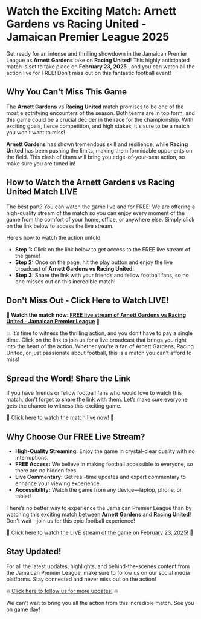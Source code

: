 # Watch the Exciting Match: Arnett Gardens vs Racing United - Jamaican Premier League 2025

Get ready for an intense and thrilling showdown in the Jamaican Premier League as **Arnett Gardens** take on **Racing United**! This highly anticipated match is set to take place on **February 23, 2025** , and you can watch all the action live for FREE! Don’t miss out on this fantastic football event!

## Why You Can't Miss This Game

The **Arnett Gardens** vs **Racing United** match promises to be one of the most electrifying encounters of the season. Both teams are in top form, and this game could be a crucial decider in the race for the championship. With exciting goals, fierce competition, and high stakes, it's sure to be a match you won’t want to miss!

**Arnett Gardens** has shown tremendous skill and resilience, while **Racing United** has been pushing the limits, making them formidable opponents on the field. This clash of titans will bring you edge-of-your-seat action, so make sure you are tuned in!

## How to Watch the Arnett Gardens vs Racing United Match LIVE

The best part? You can watch the game live and for FREE! We are offering a high-quality stream of the match so you can enjoy every moment of the game from the comfort of your home, office, or anywhere else. Simply click on the link below to access the live stream.

Here’s how to watch the action unfold:

- **Step 1:** Click on the link below to get access to the FREE live stream of the game!
- **Step 2:** Once on the page, hit the play button and enjoy the live broadcast of **Arnett Gardens vs Racing United**!
- **Step 3:** Share the link with your friends and fellow football fans, so no one misses out on this incredible match!

## Don't Miss Out - Click Here to Watch LIVE!

**🎉 Watch the match now: [FREE live stream of Arnett Gardens vs Racing United - Jamaican Premier League](https://tinyurl.com/livestreamfreeo?st=Arnett+Gardens+vs+Racing+United&si=gh) 🎉**

💥 It’s time to witness the thrilling action, and you don’t have to pay a single dime. Click on the link to join us for a live broadcast that brings you right into the heart of the action. Whether you're a fan of Arnett Gardens, Racing United, or just passionate about football, this is a match you can’t afford to miss!

## Spread the Word! Share the Link

If you have friends or fellow football fans who would love to watch this match, don’t forget to share the link with them. Let’s make sure everyone gets the chance to witness this exciting game.

🔗 [Click here to watch the match live now!](https://tinyurl.com/livestreamfreeo?st=Arnett+Gardens+vs+Racing+United&si=gh) 🔗

## Why Choose Our FREE Live Stream?

- **High-Quality Streaming:** Enjoy the game in crystal-clear quality with no interruptions.
- **FREE Access:** We believe in making football accessible to everyone, so there are no hidden fees.
- **Live Commentary:** Get real-time updates and expert commentary to enhance your viewing experience.
- **Accessibility:** Watch the game from any device—laptop, phone, or tablet!

There’s no better way to experience the Jamaican Premier League than by watching this exciting match between **Arnett Gardens** and **Racing United**! Don't wait—join us for this epic football experience!

🎥 [Click here to watch the LIVE stream of the game on February 23, 2025!](https://tinyurl.com/livestreamfreeo?st=Arnett+Gardens+vs+Racing+United&si=gh) 🎥

## Stay Updated!

For all the latest updates, highlights, and behind-the-scenes content from the Jamaican Premier League, make sure to follow us on our social media platforms. Stay connected and never miss out on the action!

🔥 [Click here to follow us for more updates!](https://tinyurl.com/livestreamfreeo?st=Arnett+Gardens+vs+Racing+United&si=gh) 🔥

We can’t wait to bring you all the action from this incredible match. See you on game day!
